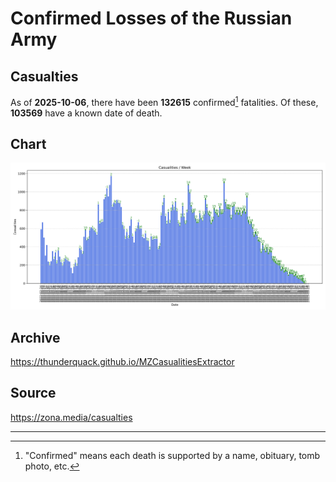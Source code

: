 
# Confirmed Losses of the Russian Army

## Casualties

As of **2025-10-06**, there have been **132615** confirmed[^1] fatalities.
Of these, **103569** have a known date of death.

## Chart

![7-Day Intervals Bar Chart](./docs/7days.svg)

## Archive

https://thunderquack.github.io/MZCasualitiesExtractor

## Source

https://zona.media/casualties

---

[^1]: "Confirmed" means each death is supported by a name, obituary, tomb photo, etc.
